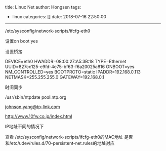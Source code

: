 title: Linux Net
author: Hongsen
tags:
  - linux
categories: []
date: 2018-07-16 22:50:00
---
/etc/sysconfig/network-scripts/ifcfg-eth0

设置on boot yes

设置桥接


DEVICE=eth0
HWADDR=08:00:27:A5:3B:18
TYPE=Ethernet
UUID=827cc125-e9fd-4e75-bf63-f6a20025a816
ONBOOT=yes
NM_CONTROLLED=yes
BOOTPROTO=static
IPADDR=192.168.0.113
NETMASK=255.255.255.0
GATEWAY=192.168.0.1
                                                                                               
时间同步

/usr/sbin/ntpdate pool.ntp.org

johnson.yang@tp-link.com

http://www.10fw.co.jp/index.html


IP地址不同的情况下

查看 /etc/sysconfig/network-scripts/ifcfg-eth0的MAC地址
是否和/etc/udev/rules.d/70-persistent-net.rules的地址对应